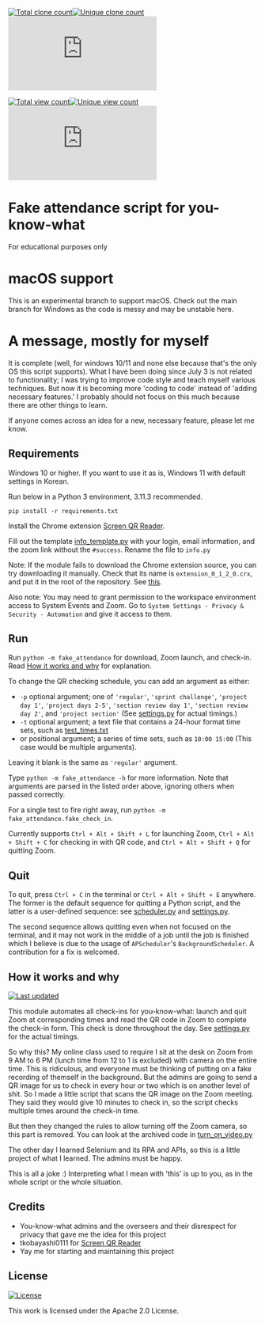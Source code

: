 [![Total clone count](https://img.shields.io/badge/dynamic/json?color=green&label=Total%20clones&query=count&url=https://raw.githubusercontent.com/yjmd2222/fake-attendance/stats/clones.json&logo=github)](#)[![Unique clone count](https://img.shields.io/badge/dynamic/json?color=blue&label=Unique&query=uniques&url=https://raw.githubusercontent.com/yjmd2222/fake-attendance/stats/clones.json)](#)[![Today's clone count](https://img.shields.io/badge/dynamic/json?color=purple&label=Today%27s%20clones&query=clones[0][%27count%27]&url=https://raw.githubusercontent.com/yjmd2222/fake-attendance/stats/clones.json)](#)

[![Total view count](https://img.shields.io/badge/dynamic/json?color=yellow&label=Total%20views&query=count&url=https://raw.githubusercontent.com/yjmd2222/fake-attendance/stats/views.json&logo=github)](#)[![Unique view count](https://img.shields.io/badge/dynamic/json?color=indigo&label=Unique&query=uniques&url=https://raw.githubusercontent.com/yjmd2222/fake-attendance/stats/views.json)](#)[![Today's clone count](https://img.shields.io/badge/dynamic/json?color=orange&label=Today%27s%20views&query=views[0][%27count%27]&url=https://raw.githubusercontent.com/yjmd2222/fake-attendance/stats/views.json)](#)

# Fake attendance script for you-know-what
For educational purposes only

# macOS support
This is an experimental branch to support macOS. Check out the main branch for Windows as the code is messy and may be unstable here.

# A message, mostly for myself
It is complete (well, for windows 10/11 and none else because that's the only OS this script supports). What I have been doing since July 3 is not related to functionality; I was trying to improve code style and teach myself various techniques. But now it is becoming more 'coding to code' instead of 'adding necessary features.' I probably should not focus on this much because there are other things to learn.

If anyone comes across an idea for a new, necessary feature, please let me know.

## Requirements
Windows 10 or higher. If you want to use it as is, Windows 11 with default settings in Korean.

Run below in a Python 3 environment, 3.11.3 recommended.

`pip install -r requirements.txt`

Install the Chrome extension [Screen QR Reader](https://chrome.google.com/webstore/detail/screen-qr-reader/ekoaehpknadfoaolagjfdefeopkhfhln).

Fill out the template [info_template.py](fake_attendance/info_template.py) with your login, email information, and the zoom link without the `#success`. Rename the file to `info.py`

Note: If the module fails to download the Chrome extension source, you can try downloading it manually. Check that its name is `extension_0_1_2_0.crx`, and put it in the root of the repository. See [this](https://crx-downloader.com/how-it-works).

Also note: You may need to grant permission to the workspace environment access to System Events and Zoom. Go to `System Settings - Privacy & Security - Automation` and give it access to them.

## Run
Run `python -m fake_attendance` for download, Zoom launch, and check-in. Read [How it works and why](#how-it-works-and-why) for explanation.

To change the QR checking schedule, you can add an argument as either:
- `-p` optional argument; one of `'regular'`, `'sprint challenge'`, `'project day 1'`, `'project days 2-5'`, `'section review day 1'`, `'section review day 2'`, and `'project section'` (See [settings.py](fake_attendance/settings.py) for actual timings.)
- `-t` optional argument; a text file that contains a 24-hour format time sets, such as [test_times.txt](test_times.txt)
- or positional argument; a series of time sets, such as `10:00 15:00` (This case would be multiple arguments).

Leaving it blank is the same as `'regular'` argument.

Type `python -m fake_attendance -h` for more information. Note that arguments are parsed in the listed order above, ignoring others when passed correctly.

For a single test to fire right away, run `python -m fake_attendance.fake_check_in`.

Currently supports `Ctrl + Alt + Shift + L` for launching Zoom, `Ctrl + Alt + Shift + C` for checking in with QR code, and `Ctrl + Alt + Shift + Q` for quitting Zoom.

## Quit
To quit, press `Ctrl + C` in the terminal or `Ctrl + Alt + Shift + E` anywhere. The former is the default sequence for quitting a Python script, and the latter is a user-defined sequence: see [scheduler.py](https://github.com/yjmd2222/fake-attendance/blob/d38ceb32321eac70bbd7902cd87dd7bd88a61a6d/fake_attendance/scheduler.py#L124-L127) and [settings.py](https://github.com/yjmd2222/fake-attendance/blob/d38ceb32321eac70bbd7902cd87dd7bd88a61a6d/fake_attendance/settings.py#L111).

The second sequence allows quitting even when not focused on the terminal, and it may not work in the middle of a job until the job is finished which I believe is due to the usage of `APScheduler`'s `BackgroundScheduler`. A contribution for a fix is welcomed.

## How it works and why
[![Last updated](https://img.shields.io/badge/Last_updated-2023--06--21-blue)](#)

This module automates all check-ins for you-know-what: launch and quit Zoom at corresponding times and read the QR code in Zoom to complete the check-in form.
This check is done throughout the day. See [settings.py](fake_attendance/settings.py) for the actual timings.

So why this? My online class used to require I sit at the desk on Zoom from 9 AM to 6 PM (lunch time from 12 to 1 is excluded) with camera on the entire time.
This is ridiculous, and everyone must be thinking of putting on a fake recording of themself in the background. But the admins are going to send a QR image for us to check in every hour or two
which is on another level of shit. So I made a little script that scans the QR image on the Zoom meeting. They said they would give 10 minutes to check in,
so the script checks multiple times around the check-in time.

But then they changed the rules to allow turning off the Zoom camera, so this part is removed. You can look at the archived code in [turn_on_video.py](archive/turn_on_video.py)

The other day I learned Selenium and its RPA and APIs, so this is a little project of what I learned. The admins must be happy.

This is all a joke :) Interpreting what I mean with 'this' is up to you, as in the whole script or the whole situation.

## Credits
- You-know-what admins and the overseers and their disrespect for privacy that gave me the idea for this project
- tkobayashi0111 for [Screen QR Reader](https://chrome.google.com/webstore/detail/screen-qr-reader/ekoaehpknadfoaolagjfdefeopkhfhln)
- Yay me for starting and maintaining this project

## License
[![License](https://img.shields.io/badge/License-Apache_2.0-blue.svg)](https://opensource.org/licenses/Apache-2.0)

This work is licensed under the Apache 2.0 License.
